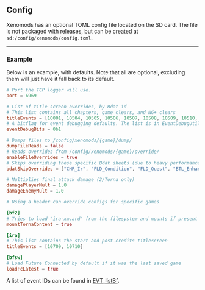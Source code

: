 ## Config

Xenomods has an optional TOML config file located on the SD card. The file is not packaged with releases, but can be created at `sd:/config/xenomods/config.toml`.

---

### Example

Below is an example, with defaults. Note that all are optional, excluding them will just have it fall back to its default.

```toml
# Port the TCP logger will use.
port = 6969

# List of title screen overrides, by Bdat id
# This list contains all chapters, game clears, and NG+ clears
titleEvents = [10001, 10504, 10505, 10506, 10507, 10508, 10509, 10510, 10511, 10512, 10513, 10605, 10607, 10608, 10609]
# A bitflag for event debugging defaults. The list is in EventDebugUtils.cpp
eventDebugBits = 0b1

# Dumps files to /config/xenomods/{game}/dump/
dumpFileReads = false
# Reads overrides from /config/xenomods/{game}/override/
enableFileOverrides = true
# Skips overriding these specific Bdat sheets (due to heavy performance penalties)
bdatSkipOverrides = ["CHR_Ir", "FLD_Condition", "FLD_Quest", "BTL_Enhance", "BTL_Skill_Dr", "CHR_EnArrange"]

# Multiplies final attack damage (2/Torna only)
damagePlayerMult = 1.0
damageEnemyMult = 1.0

# Using a header can override configs for specific games

[bf2]
# Tries to load "ira-xm.ard" from the filesystem and mounts if present
mountTornaContent = true

[ira]
# This list contains the start and post-credits titlescreen
titleEvents = [10709, 10710]

[bfsw]
# Load Future Connected by default if it was the last saved game
loadFcLatest = true
```

A list of event IDs can be found in [EVT_listBf](https://xenoblade.github.io/xb2/bdat/common/EVT_listBf.html).
